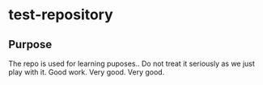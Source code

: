 # test-repository

## Purpose

The repo is used for learning puposes.. Do not treat it seriously as we just play with it. Good work. Very good. Very good.
